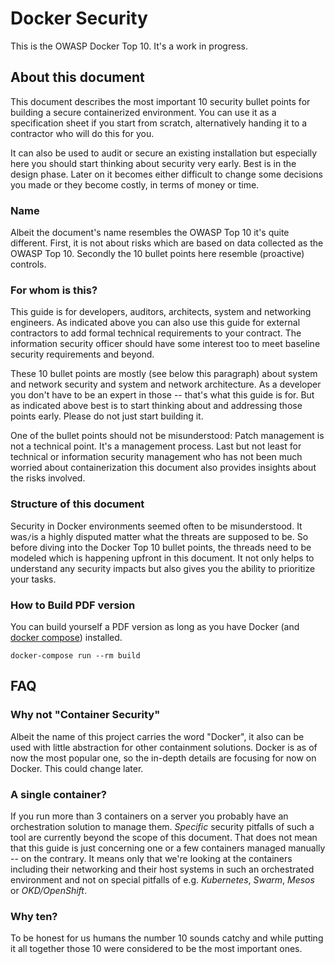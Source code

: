 Docker Security
===============

This is the OWASP Docker Top 10. It's a work in progress.

## About this document

This document describes the most important 10 security bullet points for
building a secure containerized environment. You can use it as a specification
sheet if you start from scratch, alternatively handing it to a contractor who
will do this for you.

It can also be used to audit or secure an existing installation but especially
here you should start thinking about security very early. Best is in the design
phase. Later on it becomes either difficult to change some decisions you made or
they become costly, in terms of money or time.

### Name

Albeit the document's name resembles the OWASP Top 10 it's quite different.
First, it is not about risks which are based on data collected as the OWASP Top
10. Secondly the 10 bullet points here resemble (proactive) controls.

### For whom is this?

This guide is for developers, auditors, architects, system and networking
engineers. As indicated above you can also use this guide for external
contractors to add formal technical requirements to your contract. The
information security officer should have some interest too to meet baseline
security requirements and beyond.

These 10 bullet points are mostly (see below this paragraph) about system and
network security and system and network architecture. As a developer you don't
have to be an expert in those -- that's what this guide is for. But as indicated
above best is to start thinking about and addressing those points early. Please
do not just start building it.

One of the bullet points should not be misunderstood: Patch management is not a
technical point. It's a management process. Last but not least for technical or
information security management who has not been much worried about
containerization this document also provides insights about the risks involved.

### Structure of this document

Security in Docker environments seemed often to be misunderstood. It was`/`is a
highly disputed matter what the threats are supposed to be. So before diving
into the Docker Top 10 bullet points, the threads need to be modeled which is
happening upfront in this document. It not only helps to understand any security
impacts but also gives you the ability to prioritize your tasks.

### How to Build PDF version

You can build yourself a PDF version as long as you have Docker (and [docker
compose][1]) installed.

```
docker-compose run --rm build
```

## FAQ

### Why not "Container Security"

Albeit the name of this project carries the word "Docker", it also can be used
with little abstraction for other containment solutions. Docker is as of now the
most popular one, so the in-depth details are focusing for now on Docker. This
could change later.

### A single container?

If you run more than 3 containers on a server you probably have an orchestration
solution to manage them. _Specific_ security pitfalls of such a tool are
currently beyond the scope of this document. That does not mean that this guide
is just concerning one or a few containers managed manually -- on the contrary.
It means only that we're looking at the containers including their networking
and their host systems in such an orchestrated environment and not on special
pitfalls of e.g. _Kubernetes_, _Swarm_, _Mesos_ or _OKD/OpenShift_.

### Why ten?

To be honest for us humans the number 10 sounds catchy and while putting it all
together those 10 were considered to be the most important ones.

[1]: https://docs.docker.com/compose/

